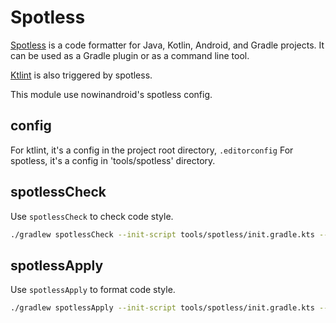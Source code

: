 # Spotless 

[Spotless][1] is a code formatter for Java, Kotlin, Android, and Gradle projects. It can be used as a Gradle plugin or as a command line tool.

[Ktlint][2] is also triggered by spotless.

This module use nowinandroid's spotless config. 

## config
For ktlint, it's a config in the project root directory, `.editorconfig`
For spotless, it's a config in 'tools/spotless' directory.

## spotlessCheck

Use `spotlessCheck` to check code style.

```sh
./gradlew spotlessCheck --init-script tools/spotless/init.gradle.kts --no-configuration-cache
```

## spotlessApply

Use `spotlessApply` to format code style.
```sh
./gradlew spotlessApply --init-script tools/spotless/init.gradle.kts --no-configuration-cache
```


[1]:https://github.com/diffplug/spotless
[2]:https://github.com/pinterest/ktlint